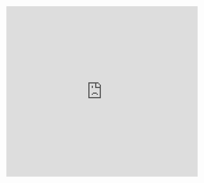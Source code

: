 <iframe frameborder="0" allow="clipboard-write" style="border:none;width:100%;height:450px;" width="100%" height="450" src="https://music.yandex.ru/iframe/album/1676838">Слушайте <a href='https://music.yandex.ru/album/1676838'>Би-2 & Prague Metropolitan Symphonic Orchestra</a> — <a href='https://music.yandex.ru/artist/41114'>Би-2</a> на Яндекс Музыке</iframe>
